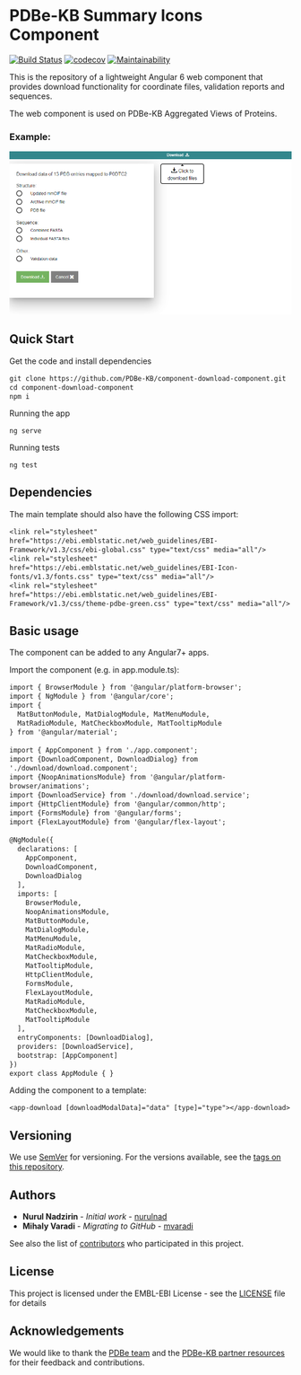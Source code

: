 PDBe-KB Summary Icons Component
=

[![Build Status](https://www.travis-ci.com/PDBe-KB/component-download.svg?branch=main)](https://www.travis-ci.com/PDBe-KB/component-download)
[![codecov](https://codecov.io/gh/PDBe-KB/component-download/branch/main/graph/badge.svg?token=4493EGB4A3)](https://codecov.io/gh/PDBe-KB/component-download)
[![Maintainability](https://api.codeclimate.com/v1/badges/0ea50de6bcc06953d8f4/maintainability)](https://codeclimate.com/github/PDBe-KB/component-download/maintainability)

This is the repository of a lightweight Angular 6 web component that provides download functionality for coordinate files, validation reports and sequences.

The web component is used on PDBe-KB Aggregated Views of Proteins.
### Example:

<img src="https://raw.githubusercontent.com/PDBe-KB/component-download/main/pdbe-kb-download-component.png">

## Quick Start

Get the code and install dependencies
```
git clone https://github.com/PDBe-KB/component-download-component.git
cd component-download-component
npm i
```

Running the app
```
ng serve
```

Running tests
```
ng test
```

## Dependencies

The main template should also have the following CSS import:
```angular2html
<link rel="stylesheet" href="https://ebi.emblstatic.net/web_guidelines/EBI-Framework/v1.3/css/ebi-global.css" type="text/css" media="all"/>
<link rel="stylesheet" href="https://ebi.emblstatic.net/web_guidelines/EBI-Icon-fonts/v1.3/fonts.css" type="text/css" media="all"/>
<link rel="stylesheet" href="https://ebi.emblstatic.net/web_guidelines/EBI-Framework/v1.3/css/theme-pdbe-green.css" type="text/css" media="all"/>
```

## Basic usage

The component can be added to any Angular7+ apps.

Import the component (e.g. in app.module.ts):
```
import { BrowserModule } from '@angular/platform-browser';
import { NgModule } from '@angular/core';
import {
  MatButtonModule, MatDialogModule, MatMenuModule,
  MatRadioModule, MatCheckboxModule, MatTooltipModule
} from '@angular/material';

import { AppComponent } from './app.component';
import {DownloadComponent, DownloadDialog} from './download/download.component';
import {NoopAnimationsModule} from '@angular/platform-browser/animations';
import {DownloadService} from './download/download.service';
import {HttpClientModule} from '@angular/common/http';
import {FormsModule} from '@angular/forms';
import {FlexLayoutModule} from '@angular/flex-layout';

@NgModule({
  declarations: [
    AppComponent,
    DownloadComponent,
    DownloadDialog
  ],
  imports: [
    BrowserModule,
    NoopAnimationsModule,
    MatButtonModule,
    MatDialogModule,
    MatMenuModule,
    MatRadioModule,
    MatCheckboxModule,
    MatTooltipModule,
    HttpClientModule,
    FormsModule,
    FlexLayoutModule,
    MatRadioModule,
    MatCheckboxModule,
    MatTooltipModule
  ],
  entryComponents: [DownloadDialog],
  providers: [DownloadService],
  bootstrap: [AppComponent]
})
export class AppModule { }
```

Adding the component to a template:
```angular2html
<app-download [downloadModalData]="data" [type]="type"></app-download>
```

## Versioning

We use [SemVer](http://semver.org/) for versioning. For the versions available, see the [tags on this repository](https://github.com/PDBe-KB/component-download-component/tags).

## Authors

* **Nurul Nadzirin** - *Initial work* - [nurulnad](https://github.com/nurulnad)
* **Mihaly Varadi** - *Migrating to GitHub* - [mvaradi](https://github.com/mvaradi)

See also the list of [contributors](https://github.com/PDBe-KB/component-download-component/contributors) who participated in this project.

## License

This project is licensed under the EMBL-EBI License - see the [LICENSE](LICENSE) file for details

## Acknowledgements

We would like to thank the [PDBe team](https://www.pdbe.org) and the [PDBe-KB partner resources](https://github.com/PDBe-KB/pdbe-kb-manual/wiki/PDBe-KB-Annotations) for their feedback and contributions.
